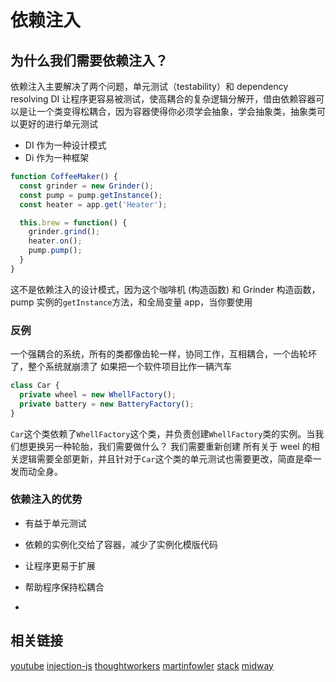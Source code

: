# 依赖注入

## 为什么我们需要依赖注入？

依赖注入主要解决了两个问题，单元测试（testability）和 dependency resolving
DI 让程序更容易被测试，使高耦合的复杂逻辑分解开，借由依赖容器可以是让一个类变得松耦合，因为容器使得你必须学会抽象，学会抽象类，抽象类可以更好的进行单元测试

* DI 作为一种设计模式
* Di 作为一种框架

```js
function CoffeeMaker() {
  const grinder = new Grinder();
  const pump = pump.getInstance();
  const heater = app.get('Heater');

  this.brew = function() {
    grinder.grind();
    heater.on();
    pump.pump();
  }
}
```

这不是依赖注入的设计模式，因为这个咖啡机 (构造函数) 和 Grinder 构造函数，pump 实例的`getInstance`方法，和全局变量 app，当你要使用



### 反例

一个强耦合的系统，所有的类都像齿轮一样，协同工作，互相耦合，一个齿轮坏了，整个系统就崩溃了
如果把一个软件项目比作一辆汽车

```js
class Car {
  private wheel = new WhellFactory();
  private battery = new BatteryFactory();
}
```

`Car`这个类依赖了`WhellFactory`这个类，并负责创建`WhellFactory`类的实例。当我们想更换另一种轮胎，我们需要做什么？
我们需要重新创建
所有关于 weel 的相关逻辑需要全部更新，并且针对于`Car`这个类的单元测试也需要更改，简直是牵一发而动全身。



### 依赖注入的优势

* 有益于单元测试
* 依赖的实例化交给了容器，减少了实例化模版代码
* 让程序更易于扩展
* 帮助程序保持松耦合


* 
## 相关链接

[youtube](https://www.youtube.com/watch?v=QtDTfn8YxXg)
[injection-js](https://github.com/mgechev/injection-js)
[thoughtworkers](http://insights.thoughtworkers.org/injection/)
[martinfowler](https://martinfowler.com/articles/injection.html#InversionOfControl)
[stack](https://stackoverflow.com/questions/3058/what-is-inversion-of-control)
[](https://www.youtube.com/watch?v=pERhnBBae2)
[](https://www.youtube.com/watch?v=_OGGsf1ZXMs)
[midway](https://midwayjs.org/midway/ioc.html#%E8%8E%B7%E5%8F%96-ioc-%E5%AE%B9%E5%99%A8)
[](https://medium.freecodecamp.org/a-quick-intro-to-dependency-injection-what-it-is-and-when-to-use-it-7578c84fa88f)